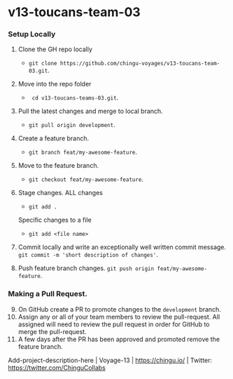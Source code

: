 # v13-toucans-team-03


### Setup Locally

1. Clone the GH repo locally
    - `git clone https://github.com/chingu-voyages/v13-toucans-team-03.git`.
2. Move into the repo folder 
    - ` cd v13-toucans-teams-03.git`.
3. Pull the latest changes and merge to local branch.
    - `git pull origin development`.
4. Create a feature branch.
    - `git branch feat/my-awesome-feature`.
5. Move to the feature branch.
    - `git checkout feat/my-awesome-feature`.
6. Stage changes.
    ALL changes
    - `git add .`

    Specific changes to a file
    - `git add <file name>`
7. Commit locally and write an exceptionally well written commit message.
    `git commit -m 'short description of changes'`.
8. Push feature branch changes.
    `git push origin feat/my-awesome-feature`.

### Making a Pull Request.
9. On GitHub create a PR to promote changes to the `development` branch.
10. Assign any or all of your team members to review the pull-request. All assigned will need to review the pull request in order for GitHub to merge the pull-request.
10. A few days after the PR has been approved and promoted remove the feature branch.



Add-project-description-here | Voyage-13 | https://chingu.io/ | Twitter: https://twitter.com/ChinguCollabs
